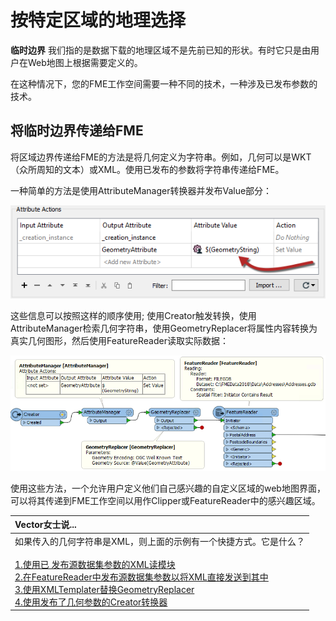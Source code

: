# 按特定区域的地理选择

**临时边界** 我们指的是数据下载的地理区域不是先前已知的形状。有时它只是由用户在Web地图上根据需要定义的。

在这种情况下，您的FME工作空间需要一种不同的技术，一种涉及已发布参数的技术。

## 将临时边界传递给FME

将区域边界传递给FME的方法是将几何定义为字符串。例如，几何可以是WKT（众所周知的文本）或XML。使用已发布的参数将字符串传递给FME。

一种简单的方法是使用AttributeManager转换器并发布Value部分：

![](../../.gitbook/assets/img5.028.attributemanagergeometrystring.png)

这些信息可以按照这样的顺序使用; 使用Creator触发转换，使用AttributeManager检索几何字符串，使用GeometryReplacer将属性内容转换为真实几何图形，然后使用FeatureReader读取实际数据：

![](../../.gitbook/assets/img5.029.geometrystringusedinworkspace.png)

使用这些方法，一个允许用户定义他们自己感兴趣的自定义区域的web地图界面，可以将其传递到FME工作空间以用作Clipper或FeatureReader中的感兴趣区域。

|  Vector女士说... |
| :--- |
|  如果传入的几何字符串是XML，则上面的示例有一个快捷方式。它是什么？   <br> <br>[1.使用已 发布源数据集参数的XML读模块](http://52.73.3.37/fmedatastreaming/Manual/QAResponse2017.fmw?chapter=23&question=2&answer=1&DestDataset_TEXTLINE=C%3A%5CFMEOutput%5CQAResponse.html)  <br>[2.在FeatureReader中发布源数据集参数以将XML直接发送到其中](http://52.73.3.37/fmedatastreaming/Manual/QAResponse2017.fmw?chapter=23&question=2&answer=2&DestDataset_TEXTLINE=C%3A%5CFMEOutput%5CQAResponse.html)  <br>[3.使用XMLTemplater替换GeometryReplacer](http://52.73.3.37/fmedatastreaming/Manual/QAResponse2017.fmw?chapter=23&question=2&answer=3&DestDataset_TEXTLINE=C%3A%5CFMEOutput%5CQAResponse.html) <br>[4.使用发布了几何参数的Creator转换器](http://52.73.3.37/fmedatastreaming/Manual/QAResponse2017.fmw?chapter=23&question=2&answer=4&DestDataset_TEXTLINE=C%3A%5CFMEOutput%5CQAResponse.html) |


